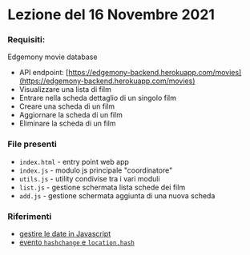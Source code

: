 # Lezione del 16 Novembre 2021

### Requisiti:

Edgemony movie database

- API endpoint: [https://edgemony-backend.herokuapp.com/movies](https://edgemony-backend.herokuapp.com/movies)
- Visualizzare una lista di film
- Entrare nella scheda dettaglio di un singolo film
- Creare una scheda di un film
- Aggiornare la scheda di un film
- Eliminare la scheda di un film

### File presenti

- `index.html` - entry point web app
- `index.js` - modulo js principale "coordinatore"
- `utils.js` - utility condivise tra i vari moduli
- `list.js` - gestione schermata lista schede dei film
- `add.js` - gestione schermata aggiunta di una nuova scheda

### Riferimenti

- [gestire le date in Javascript](https://developer.mozilla.org/en-US/docs/Web/JavaScript/Reference/Global_Objects/Date)
- [evento `hashchange` e `location.hash`](https://developer.mozilla.org/en-US/docs/Web/API/Window/hashchange_event)

